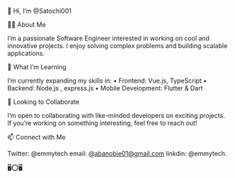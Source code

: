 
👋 Hi, I’m @Satochi001

👨‍💻 About Me

I’m a passionate Software Engineer interested in working on cool and innovative projects. I enjoy solving complex problems and building scalable applications.

🚀 What I’m Learning

I’m currently expanding my skills in:
	•	Frontend: Vue.js, TypeScript
	•	Backend: Node.js , express.js 
	•	Mobile Development: Flutter & Dart

🤝 Looking to Collaborate

I’m open to collaborating with like-minded developers on exciting projects. 
If you’re working on something interesting, feel free to reach out!

📫 Connect with Me

Twitter: @emmytech
email: @abanobie01@gmail.com
linkdin: @emmytech. 


🖥️⭕️🖥️

